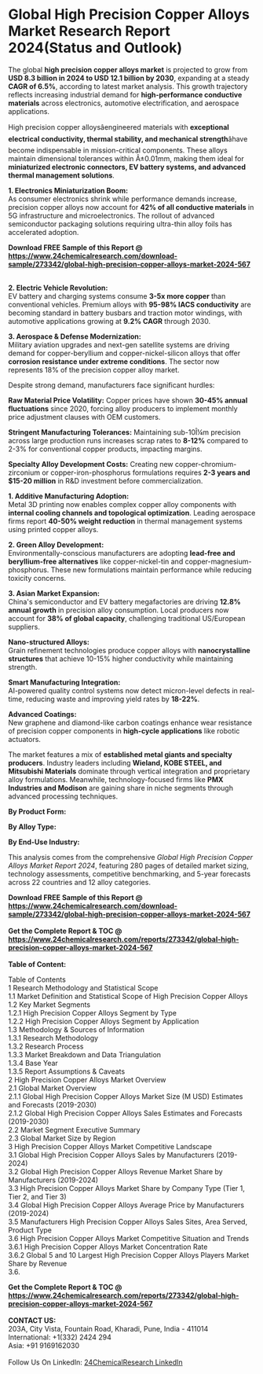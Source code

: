 <h1>Global High Precision Copper Alloys Market Research Report 2024(Status and Outlook)</h1><p>The global <strong>high precision copper alloys market</strong> is projected to grow from <strong>USD 8.3 billion in 2024 to USD 12.1 billion by 2030</strong>, expanding at a steady <strong>CAGR of 6.5%</strong>, according to latest market analysis. This growth trajectory reflects increasing industrial demand for <strong>high-performance conductive materials</strong> across electronics, automotive electrification, and aerospace applications.</p><p>High precision copper alloysâengineered materials with <strong>exceptional electrical conductivity, thermal stability, and mechanical strength</strong>âhave become indispensable in mission-critical components. These alloys maintain dimensional tolerances within Â±0.01mm, making them ideal for <strong>miniaturized electronic connectors, EV battery systems, and advanced thermal management solutions</strong>.</p><p><strong>1. Electronics Miniaturization Boom:</strong><br>
As consumer electronics shrink while performance demands increase, precision copper alloys now account for <strong>42% of all conductive materials</strong> in 5G infrastructure and microelectronics. The rollout of advanced semiconductor packaging solutions requiring ultra-thin alloy foils has accelerated adoption.</p><div><b>Download FREE Sample of this Report @ 
            <a href="https://www.24chemicalresearch.com/download-sample/273342/global-high-precision-copper-alloys-market-2024-567">
            https://www.24chemicalresearch.com/download-sample/273342/global-high-precision-copper-alloys-market-2024-567</a></b></div><br><p><strong>2. Electric Vehicle Revolution:</strong><br>
EV battery and charging systems consume <strong>3-5x more copper</strong> than conventional vehicles. Premium alloys with <strong>95-98% IACS conductivity</strong> are becoming standard in battery busbars and traction motor windings, with automotive applications growing at <strong>9.2% CAGR</strong> through 2030.</p><p><strong>3. Aerospace &amp; Defense Modernization:</strong><br>
Military aviation upgrades and next-gen satellite systems are driving demand for copper-beryllium and copper-nickel-silicon alloys that offer <strong>corrosion resistance under extreme conditions</strong>. The sector now represents 18% of the precision copper alloy market.</p><p>Despite strong demand, manufacturers face significant hurdles:</p><p><strong>Raw Material Price Volatility:</strong> Copper prices have shown <strong>30-45% annual fluctuations</strong> since 2020, forcing alloy producers to implement monthly price adjustment clauses with OEM customers.</p><p><strong>Stringent Manufacturing Tolerances:</strong> Maintaining sub-10Î¼m precision across large production runs increases scrap rates to <strong>8-12%</strong> compared to 2-3% for conventional copper products, impacting margins.</p><p><strong>Specialty Alloy Development Costs:</strong> Creating new copper-chromium-zirconium or copper-iron-phosphorus formulations requires <strong>2-3 years and $15-20 million</strong> in R&amp;D investment before commercialization.</p><p><strong>1. Additive Manufacturing Adoption:</strong><br>
Metal 3D printing now enables complex copper alloy components with <strong>internal cooling channels and topological optimization</strong>. Leading aerospace firms report <strong>40-50% weight reduction</strong> in thermal management systems using printed copper alloys.</p><p><strong>2. Green Alloy Development:</strong><br>
Environmentally-conscious manufacturers are adopting <strong>lead-free and beryllium-free alternatives</strong> like copper-nickel-tin and copper-magnesium-phosphorus. These new formulations maintain performance while reducing toxicity concerns.</p><p><strong>3. Asian Market Expansion:</strong><br>
China's semiconductor and EV battery megafactories are driving <strong>12.8% annual growth</strong> in precision alloy consumption. Local producers now account for <strong>38% of global capacity</strong>, challenging traditional US/European suppliers.</p><p><strong>Nano-structured Alloys:</strong><br>
	Grain refinement technologies produce copper alloys with <strong>nanocrystalline structures</strong> that achieve 10-15% higher conductivity while maintaining strength.</p><p><strong>Smart Manufacturing Integration:</strong><br>
	AI-powered quality control systems now detect micron-level defects in real-time, reducing waste and improving yield rates by <strong>18-22%</strong>.</p><p><strong>Advanced Coatings:</strong><br>
	New graphene and diamond-like carbon coatings enhance wear resistance of precision copper components in <strong>high-cycle applications</strong> like robotic actuators.</p><p>The market features a mix of <strong>established metal giants and specialty producers</strong>. Industry leaders including <strong>Wieland, KOBE STEEL, and Mitsubishi Materials</strong> dominate through vertical integration and proprietary alloy formulations. Meanwhile, technology-focused firms like <strong>PMX Industries and Modison</strong> are gaining share in niche segments through advanced processing techniques.</p><p><strong>By Product Form:</strong></p><p><strong>By Alloy Type:</strong></p><p><strong>By End-Use Industry:</strong></p><p>This analysis comes from the comprehensive <em>Global High Precision Copper Alloys Market Report 2024</em>, featuring 280 pages of detailed market sizing, technology assessments, competitive benchmarking, and 5-year forecasts across 22 countries and 12 alloy categories.</p><div><b>Download FREE Sample of this Report @ 
            <a href="https://www.24chemicalresearch.com/download-sample/273342/global-high-precision-copper-alloys-market-2024-567">
            https://www.24chemicalresearch.com/download-sample/273342/global-high-precision-copper-alloys-market-2024-567</a></b></div><br><div><b>Get the Complete Report & TOC @ 
            <a href="https://www.24chemicalresearch.com/reports/273342/global-high-precision-copper-alloys-market-2024-567">
            https://www.24chemicalresearch.com/reports/273342/global-high-precision-copper-alloys-market-2024-567</a></b></div><br>
            <b>Table of Content:</b><p>Table of Contents<br />
1 Research Methodology and Statistical Scope<br />
1.1 Market Definition and Statistical Scope of High Precision Copper Alloys<br />
1.2 Key Market Segments<br />
1.2.1 High Precision Copper Alloys Segment by Type<br />
1.2.2 High Precision Copper Alloys Segment by Application<br />
1.3 Methodology & Sources of Information<br />
1.3.1 Research Methodology<br />
1.3.2 Research Process<br />
1.3.3 Market Breakdown and Data Triangulation<br />
1.3.4 Base Year<br />
1.3.5 Report Assumptions & Caveats<br />
2 High Precision Copper Alloys Market Overview<br />
2.1 Global Market Overview<br />
2.1.1 Global High Precision Copper Alloys Market Size (M USD) Estimates and Forecasts (2019-2030)<br />
2.1.2 Global High Precision Copper Alloys Sales Estimates and Forecasts (2019-2030)<br />
2.2 Market Segment Executive Summary<br />
2.3 Global Market Size by Region<br />
3 High Precision Copper Alloys Market Competitive Landscape<br />
3.1 Global High Precision Copper Alloys Sales by Manufacturers (2019-2024)<br />
3.2 Global High Precision Copper Alloys Revenue Market Share by Manufacturers (2019-2024)<br />
3.3 High Precision Copper Alloys Market Share by Company Type (Tier 1, Tier 2, and Tier 3)<br />
3.4 Global High Precision Copper Alloys Average Price by Manufacturers (2019-2024)<br />
3.5 Manufacturers High Precision Copper Alloys Sales Sites, Area Served, Product Type<br />
3.6 High Precision Copper Alloys Market Competitive Situation and Trends<br />
3.6.1 High Precision Copper Alloys Market Concentration Rate<br />
3.6.2 Global 5 and 10 Largest High Precision Copper Alloys Players Market Share by Revenue<br />
3.6.</p><div><b>Get the Complete Report & TOC @ 
            <a href="https://www.24chemicalresearch.com/reports/273342/global-high-precision-copper-alloys-market-2024-567">
            https://www.24chemicalresearch.com/reports/273342/global-high-precision-copper-alloys-market-2024-567</a></b></div><br><b>CONTACT US:</b><br>
            203A, City Vista, Fountain Road, Kharadi, Pune, India - 411014<br>
            International: +1(332) 2424 294<br>
            Asia: +91 9169162030 <br><br>
            Follow Us On LinkedIn: <a href="https://www.linkedin.com/company/24chemicalresearch/">24ChemicalResearch LinkedIn</a>